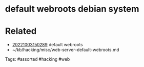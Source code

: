 # default webroots debian system

# Related
- [20221003150289](/zet/20221003150289/README.md) default webroots
- ~/kb/hacking/misc/web-server-default-webroots.md

Tags:
    #assorted #hacking #web
